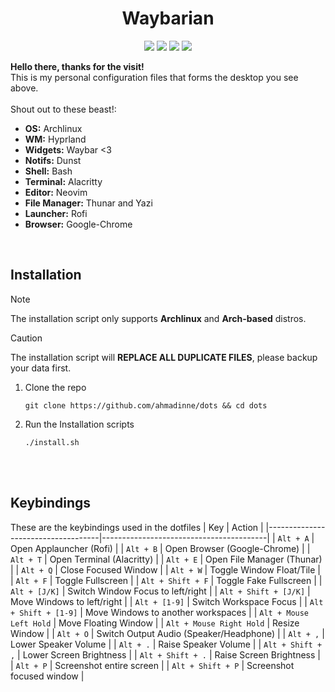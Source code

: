 <h1 align="center"> Waybarian </h1>

<p align="center">
  <a href="https://github.com/ahmadinne/dots/stargazers"><img src="https://img.shields.io/github/stars/ahmadinne/dots?colorA=151515&colorB=B66467&style=for-the-badge"></a>
  <a href="https://github.com/ahmadinne/dots/issues"><img src="https://img.shields.io/github/issues/ahmadinne/dots?colorA=151515&colorB=8C977D&style=for-the-badge"></a>
  <a href="https://github.com/ahmadinne/dots/network/members"><img src="https://img.shields.io/github/forks/ahmadinne/dots?colorA=151515&colorB=D9BC8C&style=for-the-badge"></a>
  <img src="https://img.shields.io/static/v1?label=license&message=GPL-3.0&color=8DA3B9&labelColor=151515&style=for-the-badge">
</p>

**Hello there, thanks for the visit!** \
This is my personal configuration files that forms the desktop you see above. \
<br/>
Shout out to these beast!:
+ <b>OS:</b> Archlinux
+ <b>WM:</b> Hyprland
+ <b>Widgets:</b> Waybar <3
+ <b>Notifs:</b> Dunst
+ <b>Shell:</b> Bash
+ <b>Terminal:</b> Alacritty
+ <b>Editor:</b> Neovim
+ <b>File Manager:</b> Thunar and Yazi
+ <b>Launcher:</b> Rofi
+ <b>Browser:</b> Google-Chrome

<br/>

## Installation
> [!NOTE]
> The installation script only supports <b>Archlinux</b> and <b>Arch-based</b> distros.

> [!CAUTION]
> The installation script will <b>REPLACE ALL DUPLICATE FILES</b>, please backup your data first.

1. Clone the repo
    ```
    git clone https://github.com/ahmadinne/dots && cd dots
    ```

2. Run the Installation scripts
    ```
    ./install.sh
    ```

<br/>
<br/>

## Keybindings
These are the keybindings used in the dotfiles
| Key                                | Action                                  |
|------------------------------------|-----------------------------------------|
| ```Alt + A```                      | Open Applauncher (Rofi)                 |
| ```Alt + B```                      | Open Browser (Google-Chrome)            |
| ```Alt + T```                      | Open Terminal (Alacritty)               |
| ```Alt + E```                      | Open File Manager (Thunar)              |
| ```Alt + Q```                      | Close Focused Window                    |
| ```Alt + W```                      | Toggle Window Float/Tile                |
| ```Alt + F```                      | Toggle Fullscreen                       |
| ```Alt + Shift + F```              | Toggle Fake Fullscreen                  |
| ```Alt + [J/K]```                  | Switch Window Focus to left/right       |
| ```Alt + Shift + [J/K]```          | Move Windows to left/right              |
| ```Alt + [1-9]```                  | Switch Workspace Focus                  |
| ```Alt + Shift + [1-9]```          | Move Windows to another workspaces      |
| ```Alt + Mouse Left Hold```        | Move Floating Window                    |
| ```Alt + Mouse Right Hold```       | Resize Window                           |
| ```Alt + O```                      | Switch Output Audio (Speaker/Headphone) |
| ```Alt + ,```                      | Lower Speaker Volume                    |
| ```Alt + .```                      | Raise Speaker Volume                    |
| ```Alt + Shift + ,```              | Lower Screen Brightness                 |
| ```Alt + Shift + .```              | Raise Screen Brightness                 |
| ```Alt + P```                      | Screenshot entire screen                |
| ```Alt + Shift + P```              | Screenshot focused window               |
